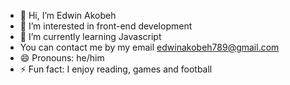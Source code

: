 - 👋 Hi, I’m Edwin Akobeh
- 👀 I’m interested in front-end development
- 🌱 I’m currently learning Javascript
- You can contact me by my email edwinakobeh789@gmail.com
- 😄 Pronouns: he/him
- ⚡ Fun fact: I enjoy reading, games and football

<!---
edwin2011-la/edwin2011-la is a ✨ special ✨ repository because its `README.md` (this file) appears on your GitHub profile.
You can click the Preview link to take a look at your changes.
--->
